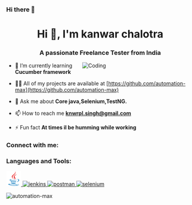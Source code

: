 ### Hi there 👋

<h1 align="center">Hi 👋, I'm kanwar chalotra</h1>
<h3 align="center">A passionate Freelance Tester from India</h3>
<img align="right" alt="Coding" width="300" src="https://blog.testproject.io/wp-content/uploads/2022/07/10-Things-Every-New-Software-Tester-Should-Learn-Part-2-822x524.png">

- 🌱 I’m currently learning **Cucumber framework**

- 👨‍💻 All of my projects are available at [https://github.com/automation-max](https://github.com/automation-max)

- 💬 Ask me about **Core java,Selenium,TestNG.**

- 📫 How to reach me **knwrpl.singh@gmail.com**

- ⚡ Fun fact **At times il be humming while working**

<h3 align="left">Connect with me:</h3>
<p align="left">
</p>

<h3 align="left">Languages and Tools:</h3>
<p align="left"> <a href="https://www.java.com" target="_blank" rel="noreferrer"> <img src="https://raw.githubusercontent.com/devicons/devicon/master/icons/java/java-original.svg" alt="java" width="40" height="40"/> </a> <a href="https://www.jenkins.io" target="_blank" rel="noreferrer"> <img src="https://www.vectorlogo.zone/logos/jenkins/jenkins-icon.svg" alt="jenkins" width="40" height="40"/> </a> <a href="https://postman.com" target="_blank" rel="noreferrer"> <img src="https://www.vectorlogo.zone/logos/getpostman/getpostman-icon.svg" alt="postman" width="40" height="40"/> </a> <a href="https://www.selenium.dev" target="_blank" rel="noreferrer"> <img src="https://raw.githubusercontent.com/detain/svg-logos/780f25886640cef088af994181646db2f6b1a3f8/svg/selenium-logo.svg" alt="selenium" width="40" height="40"/> </a> </p>

<p><img align="center" src="https://github-readme-stats.vercel.app/api/top-langs?username=automation-max&show_icons=true&locale=en&layout=compact" alt="automation-max" /></p>
